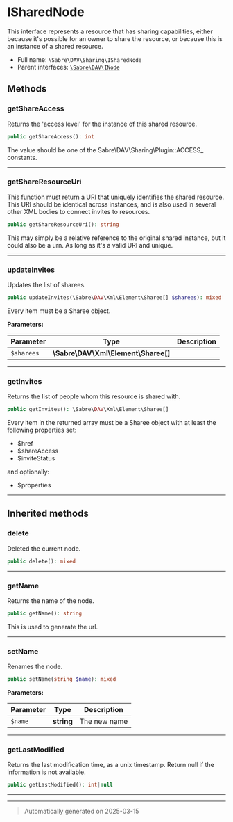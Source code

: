 
# ISharedNode

This interface represents a resource that has sharing capabilities, either
because it's possible for an owner to share the resource, or because this is
an instance of a shared resource.



* Full name: `\Sabre\DAV\Sharing\ISharedNode`
* Parent interfaces: [`\Sabre\DAV\INode`](../INode.md)


## Methods


### getShareAccess

Returns the 'access level' for the instance of this shared resource.

```php
public getShareAccess(): int
```

The value should be one of the Sabre\DAV\Sharing\Plugin::ACCESS_
constants.










***

### getShareResourceUri

This function must return a URI that uniquely identifies the shared
resource. This URI should be identical across instances, and is
also used in several other XML bodies to connect invites to
resources.

```php
public getShareResourceUri(): string
```

This may simply be a relative reference to the original shared instance,
but it could also be a urn. As long as it's a valid URI and unique.










***

### updateInvites

Updates the list of sharees.

```php
public updateInvites(\Sabre\DAV\Xml\Element\Sharee[] $sharees): mixed
```

Every item must be a Sharee object.






**Parameters:**

| Parameter | Type | Description |
|-----------|------|-------------|
| `$sharees` | **\Sabre\DAV\Xml\Element\Sharee[]** |  |





***

### getInvites

Returns the list of people whom this resource is shared with.

```php
public getInvites(): \Sabre\DAV\Xml\Element\Sharee[]
```

Every item in the returned array must be a Sharee object with
at least the following properties set:

* $href
* $shareAccess
* $inviteStatus

and optionally:

* $properties










***


## Inherited methods


### delete

Deleted the current node.

```php
public delete(): mixed
```












***

### getName

Returns the name of the node.

```php
public getName(): string
```

This is used to generate the url.










***

### setName

Renames the node.

```php
public setName(string $name): mixed
```








**Parameters:**

| Parameter | Type | Description |
|-----------|------|-------------|
| `$name` | **string** | The new name |





***

### getLastModified

Returns the last modification time, as a unix timestamp. Return null
if the information is not available.

```php
public getLastModified(): int|null
```












***


***
> Automatically generated on 2025-03-15
